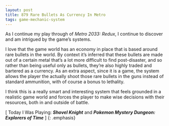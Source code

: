 ```yaml
---
layout: post
title: 879 Rare Bullets As Currency In Metro
tags: game-mechanic-system
---
```

As I continue my play through of *Metro 2033: Redux*, I continue to discover and am intrigued by the game’s systems.

I love that the game world has an economy in place that is based around rare bullets in the world.  By context it’s inferred that these bullets are made out of a certain metal that’s a lot more difficult to find post-disaster, and so rather than being useful only as bullets, they’re also highly traded and bartered as a currency.  As an extra aspect, since it is a game, the system allows the player the actually shoot those rare bullets in the guns instead of standard ammunition, with of course a bonus to lethality.

I think this is a really smart and interesting system that feels grounded in a realistic game world and forces the player to make wise decisions with their resources, both in and outside of battle. 

[ Today I Was Playing: ***Shovel Knight*** and ***Pokemon Mystery Dungeon: Explorers of Time*** ]
{: .emphasis}